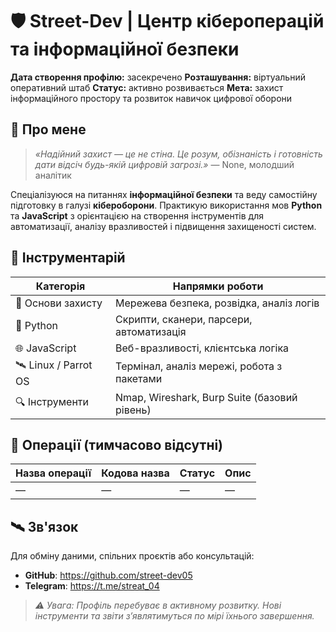 # 🛡️ Street-Dev | Центр кібероперацій та інформаційної безпеки
**Дата створення профілю:** засекречено
**Розташування:** віртуальний оперативний штаб
**Статус:** активно розвивається
**Мета:** захист інформаційного простору та розвиток навичок цифрової оборони

## 📡 Про мене
> *«Надійний захист — це не стіна. Це розум, обізнаність і готовність дати відсіч будь-якій цифровій загрозі.»*
> — None, молодший аналітик

Спеціалізуюся на питаннях **інформаційної безпеки** та веду самостійну підготовку в галузі **кібероборони**. Практикую використання мов **Python** та **JavaScript** з орієнтацією на створення інструментів для автоматизації, аналізу вразливостей і підвищення захищеності систем.

## 🧰 Інструментарій
| Категорія             | Напрямки роботи                              |
| --------------------- | -------------------------------------------- |
| 🎯 Основи захисту     | Мережева безпека, розвідка, аналіз логів     |
| 🐍 Python             | Скрипти, сканери, парсери, автоматизація     |
| 🌐 JavaScript         | Веб-вразливості, клієнтська логіка           |
| 🛰️ Linux / Parrot OS | Термінал, аналіз мережі, робота з пакетами   |
| 🔍 Інструменти        | Nmap, Wireshark, Burp Suite (базовий рівень) |

## 🧠 Операції (тимчасово відсутні)

| Назва операції | Кодова назва | Статус | Опис |
| -------------- | ------------ | ------ | ---- |
| —              | —            | —      | —    |

## 🛰️ Зв'язок
Для обміну даними, спільних проєктів або консультацій:

* **GitHub**: https://github.com/street-dev05
* **Telegram**: https://t.me/streat_04

> *⚠️ Увага: Профіль перебуває в активному розвитку. Нові інструменти та звіти з’являтимуться по мірі їхнього завершення.*
